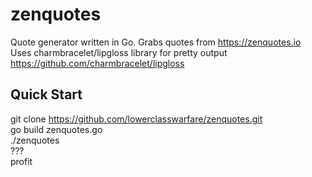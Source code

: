 # zenquotes
Quote generator written in Go. Grabs quotes from https://zenquotes.io \
Uses charmbracelet/lipgloss library for pretty output https://github.com/charmbracelet/lipgloss 

## Quick Start

git clone https://github.com/lowerclasswarfare/zenquotes.git \
go build zenquotes.go \
./zenquotes \
??? \
profit
